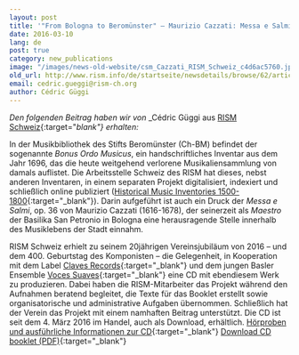 ```yaml
---
layout: post
title: '"From Bologna to Beromünster" – Maurizio Cazzati: Messa e Salmi, op. 36'
date: 2016-03-10
lang: de
post: true
category: new_publications
image: "/images/news-old-website/csm_Cazzati_RISM_Schweiz_c4d6ac5760.jpg"
old_url: http://www.rism.info/de/startseite/newsdetails/browse/62/article/64/from-bologna-to-beromuenster-maurizio-cazzati-messa-e-salmi-op-36.html
email: cedric.gueggi@rism-ch.org
author: Cédric Güggi
---
```



_Den folgenden Beitrag haben wir von_ _Cédric Güggi aus [RISM Schweiz](http://rism-ch.org/){:target="_blank"} erhalten:_

In der Musikbibliothek des Stifts Beromünster (Ch-BM) befindet der sogenannte _Bonus Ordo Musicus_, ein handschriftliches Inventar aus dem Jahr 1696, das die heute weitgehend verlorene Musikaliensammlung von damals auflistet. Die Arbeitsstelle Schweiz des RISM hat dieses, nebst anderen Inventaren, in einem separaten Projekt digitalisiert, indexiert und schließlich online publiziert ([Historical Music Inventories 1500-1800](http://inventories.rism-ch.org/){:target="_blank"}). Darin aufgeführt ist auch ein Druck der _Messa e Salmi_, op. 36 von Maurizio Cazzati (1616-1678), der seinerzeit als _Maestro_ der Basilika San Petronio in Bologna eine herausragende Stelle innerhalb des Musiklebens der Stadt einnahm.

RISM Schweiz erhielt zu seinem 20jährigen Vereinsjubiläum von 2016 – und dem 400. Geburtstag des Komponisten – die Gelegenheit, in Kooperation mit dem Label [Claves Records](http://www.claves.ch/){:target="_blank"} und dem jungen Basler Ensemble [Voces Suaves](http://www.voces-suaves.ch/){:target="_blank"} eine CD mit ebendiesem Werk zu produzieren. Dabei haben die RISM-Mitarbeiter das Projekt während den Aufnahmen beratend begleitet, die Texte für das Booklet erstellt sowie organisatorische und administrative Aufgaben übernommen. Schließlich hat der Verein das Projekt mit einem namhaften Beitrag unterstützt. Die CD ist seit dem 4. März 2016 im Handel, auch als Download, erhältlich.
[
Hörproben und ausführliche Informationen zur CD](http://www.claves.ch/collections/new-releases/products/from-bologna-to-beromunster-maurizio-cazzati-mass-psalms-op-36){:target="_blank"}
[
Download CD booklet (PDF)](http://docs.rism-ch.org/press/CD_1605_booklet.pdf){:target="_blank"}



